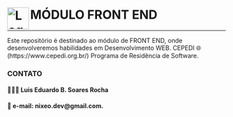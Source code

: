 # <img src="https://www.w3.org/html/logo/img/mark-word-icon.png" alt="Logo do HTML5" width="50" height="50" align="left"> MÓDULO FRONT END
<hr>
Este repositório é destinado ao módulo de FRONT END, onde desenvolveremos habilidades em Desenvolvimento WEB.
CEPEDI 🌐 (https://www.cepedi.org.br/) Programa de Residência de Software. 

<h3>CONTATO</h3>

<h4>🧑🏾‍💻 Luis Eduardo B. Soares Rocha</h4>
<h4>📧 e-mail: nixeo.dev@gmail.com.</h4>

